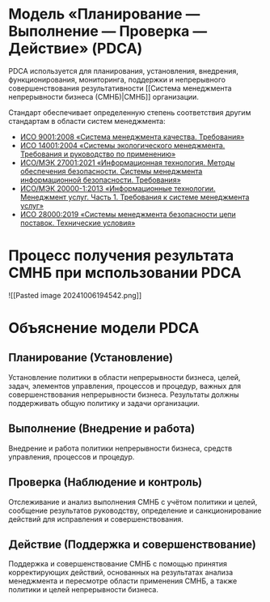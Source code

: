 # Модель «Планирование — Выполнение — Проверка — Действие» (PDCA)

PDCA используется для планирования, установления, внедрения, функционирования, мониторинга, поддержки и непрерывного совершенствования результативности [[Система менеджмента непрерывности бизнеса (СМНБ)|СМНБ]] организации.

Стандарт обеспечивает определенную степень соответствия другим стандартам в области систем менеджмента:

- [ИСО 9001:2008 «Система менеджмента качества. Требования»](https://docs.cntd.ru/document/1200068732)
- [ИСО 14001:2004 «Системы экологического менеджмента. Требования и руководство по применению»](https://docs.cntd.ru/document/1200051440)
- [ИСО/МЭК 27001:2021 «Информационная технология. Методы обеспечения безопасности. Системы менеджмента информационной безопасности. Требования»](https://docs.cntd.ru/document/1200181890)
- [ИСО/МЭК 20000-1:2013 «Информационные технологии. Менеджмент услуг. Часть 1. Требования к системе менеджмента услуг»](https://docs.cntd.ru/document/1200109304)
- [ИСО 28000:2019 «Системы менеджмента безопасности цепи поставок. Технические условия»](https://docs.cntd.ru/document/1200171555)


# Процесс получения результата СМНБ при мспользовании PDCA


![[Pasted image 20241006194542.png]]


# Объяснение модели PDCA

## Планирование (Установление)
Установление политики в области непрерывности бизнеса, целей, задач, элементов управления, процессов и процедур, важных для совершенствования непрерывности бизнеса. Результаты должны поддерживать общую политику и задачи организации.

## Выполнение (Внедрение и работа)
Внедрение и работа политики непрерывности бизнеса, средств управления, процессов и процедур.
## Проверка (Наблюдение и контроль)
Отслеживание и анализ выполнения СМНБ с учётом политики и целей, сообщение результатов руководству, определение и санкционирование действий для исправления и совершенствования.

## Действие (Поддержка и совершенствование)
Поддержка и совершенствование СМНБ с помощью принятия корректирующих действий, основанных на результатах анализа менеджмента и пересмотре области применения СМНБ, а также политики и целей непрерывности бизнеса.

